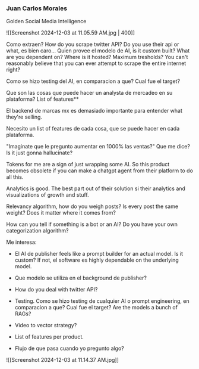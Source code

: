 ### Juan Carlos Morales

Golden Social Media Intelligence

![[Screenshot 2024-12-03 at 11.05.59 AM.jpg | 400]]

Como extraen? How do you scrape twitter API? Do you use their api or what, es bien caro...
Quien provee el modelo de AI, is it custom built? What are you dependent on? Where is it hosted? Maximum tresholds? You can't reasonably believe that you can ever attempt to scrape the entire internet right?

Como se hizo testing del AI, en comparacion a que? Cual fue el target?

Que son las cosas que puede hacer un analysta de mercadeo en su plataforma? List of features**

El backend de marcas mx es demasiado importante para entender what they're selling.

Necesito un list of features de cada cosa, que se puede hacer en cada plataforma.

"Imaginate que le pregunto aumentar en 1000% las ventas?" Que me dice? Is it just gonna hallucinate?

Tokens for me are a sign of just wrapping some AI. So this product becomes obsolete if you can make a chatgpt agent from their platform to do all this.

Analytics is good. The best part out of their solution si their analytics and visualizations of growth and stuff.

Relevancy algorithm, how do you weigh posts? Is every post the same weight? Does it matter where it comes from?

How can you tell if something is a bot or an AI? Do you have your own categorization algorithm? 

Me interesa:
- El AI de publisher feels like a prompt builder for an actual model. Is it custom? If not, el software es highly dependable on the underlying model.

- Que modelo se utiliza en el background de publisher?
- How do you deal with twitter API?
- Testing. Como se hizo testing de cualquier AI o prompt engineering, en comparacion a que? Cual fue el target? Are the models a bunch of RAGs?
- Video to vector strategy?
- List of features per product.
- Flujo de que pasa cuando yo pregunto algo?


![[Screenshot 2024-12-03 at 11.14.37 AM.jpg]]